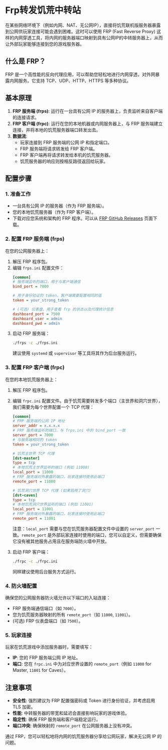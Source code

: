 # Frp转发饥荒中转站

在某些网络环境下（例如内网、NAT、无公网IP），直接将饥荒联机版服务器暴露到公网供玩家连接可能会遇到困难。这时可以使用 FRP (Fast Reverse Proxy) 这样的内网穿透工具，将内网的服务器端口映射到具有公网IP的中转服务器上，从而让外部玩家能够连接到您的游戏服务器。

## 什么是 FRP？

FRP 是一个高性能的反向代理应用，可以帮助您轻松地进行内网穿透，对外网暴露内网服务。它支持 TCP、UDP、HTTP、HTTPS 等多种协议。

## 基本原理

1.  **FRP 服务端 (frps)**: 运行在一台具有公网 IP 的服务器上，负责监听来自客户端的连接请求。
2.  **FRP 客户端 (frpc)**: 运行在您的本地机器或内网服务器上，与 FRP 服务端建立连接，并将本地的饥荒服务器端口转发出去。
3.  **数据流**:
    *   玩家连接到 FRP 服务端的公网 IP 和指定端口。
    *   FRP 服务端将请求转发给 FRP 客户端。
    *   FRP 客户端再将请求转发给本机的饥荒服务器。
    *   饥荒服务器的响应则按相反路径返回给玩家。

## 配置步骤

### 1. 准备工作

*   一台具有公网 IP 的服务器（作为 FRP 服务端）。
*   您的本地饥荒服务器（作为 FRP 客户端）。
*   下载对应您系统和架构的 FRP 程序。可以从 [FRP GitHub Releases](https://github.com/fatedier/frp/releases) 页面下载。

### 2. 配置 FRP 服务端 (frps)

在您的公网服务器上：

1.  解压 FRP 程序包。
2.  编辑 `frps.ini` 配置文件：
    ```ini
    [common]
    # 服务端监听的端口，用于与客户端通信
    bind_port = 7000

    # 用于身份验证的 token，客户端需要配置相同的值
    token = your_strong_token

    # (可选) 仪表盘，用于查看 frp 的状态以及代理统计信息
    dashboard_port = 7500
    dashboard_user = admin
    dashboard_pwd = admin
    ```
3.  启动 FRP 服务端：
    ```bash
    ./frps -c ./frps.ini
    ```
    建议使用 `systemd` 或 `supervisor` 等工具将其作为后台服务运行。

### 3. 配置 FRP 客户端 (frpc)

在您的本地饥荒服务器上：

1.  解压 FRP 程序包。
2.  编辑 `frpc.ini` 配置文件。由于饥荒需要转发多个端口（主世界和洞穴世界），我们需要为每个世界配置一个 TCP 代理：
    ```ini
    [common]
    # FRP 服务端的公网 IP 地址
    server_addr = x.x.x.x
    # FRP 服务端监听的端口，与 frps.ini 中的 bind_port 一致
    server_port = 7000
    # 与服务端相同的 token
    token = your_strong_token

    # 饥荒主世界 TCP 代理
    [dst-master]
    type = tcp
    # 本地饥荒主世界监听的端口 (例如 11000)
    local_port = 11000
    # FRP 服务端对外暴露的端口，玩家连接时使用此端口
    remote_port = 11000

    # 饥荒洞穴世界 TCP 代理 (如果启用了洞穴)
    [dst-caves]
    type = tcp
    # 本地饥荒洞穴世界监听的端口 (例如 11001)
    local_port = 11001
    # FRP 服务端对外暴露的端口，玩家连接时使用此端口
    remote_port = 11001
    ```
    注意：`local_port` 需要与您在饥荒服务器配置文件中设置的 `server_port` 一致。`remote_port` 是外部玩家连接时使用的端口，您可以自定义，但需要确保它没有被其他服务占用且在服务端防火墙中开放。

3.  启动 FRP 客户端：
    ```bash
    ./frpc -c ./frpc.ini
    ```
    同样建议使用后台服务方式运行。

### 4. 防火墙配置

确保您的公网服务器防火墙允许以下端口的入站连接：
*   FRP 服务端通信端口（如 `7000`）。
*   您为饥荒服务器映射的所有 `remote_port`（如 `11000`, `11001`）。
*   (可选) FRP 仪表盘端口（如 `7500`）。

### 5. 玩家连接

玩家在饥荒游戏中添加服务器时，需要填写：
*   **IP**: 您的 FRP 服务端公网 IP 地址。
*   **端口**: 您在 `frpc.ini` 中为对应世界设置的 `remote_port`（例如 `11000` for Master, `11001` for Caves）。

## 注意事项

*   **安全性**: 强烈建议为 FRP 配置强密码或 Token 进行身份验证，并考虑启用 TLS 加密。
*   **性能**: 中转服务器的带宽和延迟会直接影响玩家的游戏体验。
*   **稳定性**: 确保 FRP 服务端和客户端稳定运行。
*   **端口冲突**: 确保映射的 `remote_port` 在公网服务器上没有冲突。

通过 FRP，您可以轻松地将内网的饥荒服务器分享给公网玩家，解决无公网 IP 的问题。